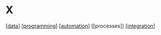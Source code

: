 # X

[[data]]
[[programming]]
[[automation]]
[[processes]]
[[integration]]

[//begin]: # "Autogenerated link references for markdown compatibility"
[inbox]: inbox "Programming"
[foam-tips]: foam-tips "Foam tips"
[todo]: todo "Todo"
[data]: data "Data"
[programming]: programming "Programming"
[automation]: automation "Automation"
[integration]: integration "Integration"
[//end]: # "Autogenerated link references"